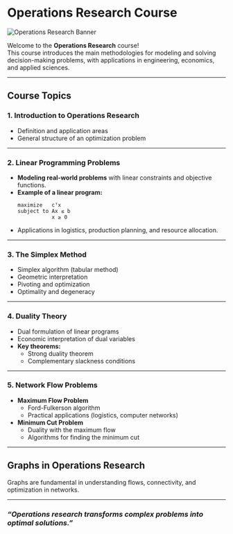 # Operations Research Course

![Operations Research Banner](https://news.mit.edu/sites/default/files/styles/news_article__image_gallery/public/images/202411/information-knowledge-graphs-00.png?itok=-sMs3TnJ)

Welcome to the **Operations Research** course!  
This course introduces the main methodologies for modeling and solving decision-making problems, with applications in engineering, economics, and applied sciences.

---

## Course Topics

### 1. Introduction to Operations Research

- Definition and application areas
- General structure of an optimization problem

---

### 2. Linear Programming Problems

- **Modeling real-world problems** with linear constraints and objective functions.
- **Example of a linear program:**
  ```plaintext
  maximize   cᵀx
  subject to Ax ≤ b
             x ≥ 0
  ```
- Applications in logistics, production planning, and resource allocation.

---

### 3. The Simplex Method

- Simplex algorithm (tabular method)
- Geometric interpretation  
- Pivoting and optimization
- Optimality and degeneracy

---

### 4. Duality Theory

- Dual formulation of linear programs
- Economic interpretation of dual variables
- **Key theorems:**
  - Strong duality theorem
  - Complementary slackness conditions

---

### 5. Network Flow Problems

- **Maximum Flow Problem**  
  - Ford-Fulkerson algorithm
  - Practical applications (logistics, computer networks)
- **Minimum Cut Problem**
  - Duality with the maximum flow
  - Algorithms for finding the minimum cut

---

## Graphs in Operations Research

Graphs are fundamental in understanding flows, connectivity, and optimization in networks.

---

### _“Operations research transforms complex problems into optimal solutions.”_

